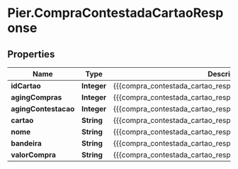 # Pier.CompraContestadaCartaoResponse

## Properties
Name | Type | Description | Notes
------------ | ------------- | ------------- | -------------
**idCartao** | **Integer** | {{{compra_contestada_cartao_response_id_cartao_value}}} | [optional] 
**agingCompras** | **Integer** | {{{compra_contestada_cartao_response_aging_compras_value}}} | [optional] 
**agingContestacao** | **Integer** | {{{compra_contestada_cartao_response_aging_contestacao_value}}} | [optional] 
**cartao** | **String** | {{{compra_contestada_cartao_response_cartao_value}}} | [optional] 
**nome** | **String** | {{{compra_contestada_cartao_response_nome_value}}} | [optional] 
**bandeira** | **String** | {{{compra_contestada_cartao_response_bandeira_value}}} | [optional] 
**valorCompra** | **String** | {{{compra_contestada_cartao_response_valor_compra_value}}} | [optional] 


